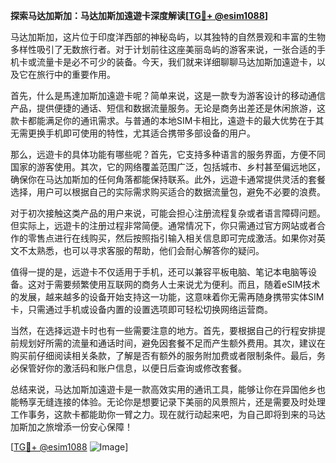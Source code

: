 **探索马达加斯加：马达加斯加遠遊卡深度解读[[TG💪+ @esim1088](https://t.me/s/esim1088)]**

马达加斯加，这片位于印度洋西部的神秘岛屿，以其独特的自然景观和丰富的生物多样性吸引了无数旅行者。对于计划前往这座美丽岛屿的游客来说，一张合适的手机卡或流量卡是必不可少的装备。今天，我们就来详细聊聊马达加斯加遠遊卡，以及它在旅行中的重要作用。

首先，什么是馬達加斯加遠遊卡呢？简单来说，这是一款专为游客设计的移动通信产品，提供便捷的通话、短信和数据流量服务。无论是商务出差还是休闲旅游，这款卡都能满足你的通讯需求。与普通的本地SIM卡相比，遠遊卡的最大优势在于其无需更换手机即可使用的特性，尤其适合携带多部设备的用户。

那么，远遊卡的具体功能有哪些呢？首先，它支持多种语言的服务界面，方便不同国家的游客使用。其次，它的网络覆盖范围广泛，包括城市、乡村甚至偏远地区，确保你在马达加斯加的任何角落都能保持联系。此外，远遊卡通常提供灵活的套餐选择，用户可以根据自己的实际需求购买适合的数据流量包，避免不必要的浪费。

对于初次接触这类产品的用户来说，可能会担心注册流程复杂或者语言障碍问题。但实际上，远遊卡的注册过程非常简便。通常情况下，你只需通过官方网站或者合作的零售点进行在线购买，然后按照指引输入相关信息即可完成激活。如果你对英文不太熟悉，也可以寻求客服的帮助，他们会耐心解答你的疑问。

值得一提的是，远遊卡不仅适用于手机，还可以兼容平板电脑、笔记本电脑等设备。这对于需要频繁使用互联网的商务人士来说尤为便利。而且，随着eSIM技术的发展，越来越多的设备开始支持这一功能，这意味着你无需再随身携带实体SIM卡，只需通过手机或设备内置的设置选项即可轻松切换网络运营商。

当然，在选择远遊卡时也有一些需要注意的地方。首先，要根据自己的行程安排提前规划好所需的流量和通话时间，避免因套餐不足而产生额外费用。其次，建议在购买前仔细阅读相关条款，了解是否有额外的服务附加费或者限制条件。最后，务必保管好你的激活码和账户信息，以便日后查询或修改套餐。

总结来说，马达加斯加遠遊卡是一款高效实用的通讯工具，能够让你在异国他乡也能畅享无缝连接的体验。无论你是想要记录下美丽的风景照片，还是需要及时处理工作事务，这款卡都能助你一臂之力。现在就行动起来吧，为自己即将到来的马达加斯加之旅增添一份安心保障！

[[TG💪+ @esim1088](https://t.me/s/esim1088) ![Image](https://i.postimg.cc/4NQfJmqS/Snipaste-2025-05-13-00-14-12.png)]